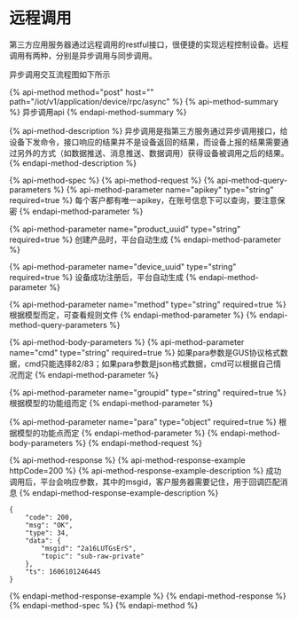 # 远程调用

第三方应用服务器通过远程调用的restful接口，很便捷的实现远程控制设备。远程调用有两种，分别是异步调用与同步调用。

异步调用交互流程图如下所示

{% api-method method="post" host="" path="/iot/v1/application/device/rpc/async" %}
{% api-method-summary %}
异步调用api 
{% endapi-method-summary %}

{% api-method-description %}
异步调用是指第三方服务通过异步调用接口，给设备下发命令，接口响应的结果并不是设备返回的结果，而设备上报的结果需要通过另外的方式（如数据推送、消息推送、数据调用）获得设备被调用之后的结果。
{% endapi-method-description %}

{% api-method-spec %}
{% api-method-request %}
{% api-method-query-parameters %}
{% api-method-parameter name="apikey" type="string" required=true %}
每个客户都有唯一apikey，在账号信息下可以查询，要注意保密 
{% endapi-method-parameter %}

{% api-method-parameter name="product\_uuid" type="string" required=true %}
创建产品时，平台自动生成
{% endapi-method-parameter %}

{% api-method-parameter name="device\_uuid" type="string" required=true %}
设备成功注册后，平台自动生成
{% endapi-method-parameter %}

{% api-method-parameter name="method" type="string" required=true %}
根据模型而定，可查看规则文件
{% endapi-method-parameter %}
{% endapi-method-query-parameters %}

{% api-method-body-parameters %}
{% api-method-parameter name="cmd" type="string" required=true %}
如果para参数是GUS协议格式数据，cmd只能选择82/83；如果para参数是json格式数据，cmd可以根据自己情况而定
{% endapi-method-parameter %}

{% api-method-parameter name="groupid" type="string" required=true %}
根据模型的功能组而定
{% endapi-method-parameter %}

{% api-method-parameter name="para" type="object" required=true %}
根据模型的功能点而定
{% endapi-method-parameter %}
{% endapi-method-body-parameters %}
{% endapi-method-request %}

{% api-method-response %}
{% api-method-response-example httpCode=200 %}
{% api-method-response-example-description %}
成功调用后，平台会响应参数，其中的msgid，客户服务器需要记住，用于回调匹配消息
{% endapi-method-response-example-description %}

```
{
    "code": 200,
    "msg": "OK",
    "type": 34,
    "data": {
        "msgid": "2a16LUTGsErS",
        "topic": "sub-raw-private"
    },
    "ts": 1606101246445
}
```
{% endapi-method-response-example %}
{% endapi-method-response %}
{% endapi-method-spec %}
{% endapi-method %}



###  <a id="ern7M"></a>

